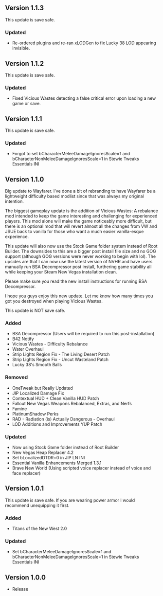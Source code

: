 ## Version 1.1.3
This update is save safe.
### Updated
- Re-ordered plugins and re-ran xLODGen to fix Lucky 38 LOD appearing invisible.

## Version 1.1.2
This update is save safe.
### Updated
- Fixed Vicious Wastes detecting a false critical error upon loading a new game or save.

## Version 1.1.1
This update is save safe.
### Updated
- Forgot to set bCharacterMeleeDamageIgnoresScale=1 and bCharacterNonMeleeDamageIgnoresScale=1 in Stewie Tweaks Essentials INI

## Version 1.1.0
Big update to Wayfarer. I've done a bit of rebranding to have Wayfarer be a lightweight difficulty based modlist since that was always my original intention.

The biggest gameplay update is the addition of Vicious Wastes: A rebalance mod intended to keep the game interesting and challenging for experienced players. This mod alone will make the game noticeably more difficult, but there is an optional mod that will revert almost all the changes from VW and JSUE back to vanilla for those who want a much easier vanilla-esque experience.

This update will also now use the Stock Game folder system instead of Root Builder. The downsides to this are a bigger post install file size and no GOG support (although GOG versions were never working to begin with lol). The upsides are that I can now use the latest version of NVHR and have users manually run BSA Decompressor post install, furthering game stability all while keeping your Steam New Vegas installation clean.

Please make sure you read the new install instructions for running BSA Decompressor.

I hope you guys enjoy this new update. Let me know how many times you got you destroyed when playing Vicious Wastes.

This update is NOT save safe.
### Added
- BSA Decompressor (Users will be required to run this post-installation)
- B42 Notify
- Vicious Wastes - Difficulty Rebalance
- Water Overhaul
- Strip Lights Region Fix - The Living Desert Patch
- Strip Lights Region Fix - Uncut Wasteland Patch
- Lucky 38's Smooth Balls
### Removed
- OneTweak but Really Updated 
- JIP Localized Damage Fix 
- Contextual HUD + Clean Vanilla HUD Patch
- Fallout New Vegas Weapons Rebalanced, Extras, and Nerfs
- Famine
- PlatinumShadow Perks
- RAD - Radiation (is) Actually Dangerous - Overhaul 
- LOD Additions and Improvements YUP Patch 
### Updated
- Now using Stock Game folder instead of Root Builder
- New Vegas Heap Replacer 4.2
- Set bLocalizedDTDR=0 in JIP LN INI
- Essential Vanilla Enhancements Merged 1.3.1
- Brave New World (Using scripted voice replacer instead of voice and face replacer)


## Version 1.0.1
This update is save safe. If you are wearing power armor I would recommend unequipping it first.
### Added
- Titans of the New West 2.0
### Updated
- Set bCharacterMeleeDamageIgnoresScale=1 and bCharacterNonMeleeDamageIgnoresScale=1 in Stewie Tweaks Essentials INI

## Version 1.0.0
- Release
